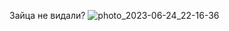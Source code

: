 Зайца не видали?
![photo_2023-06-24_22-16-36](https://github.com/Holnery/tst/assets/19320266/74903a1b-3758-4d00-9c5a-0c199b51c0cd)
